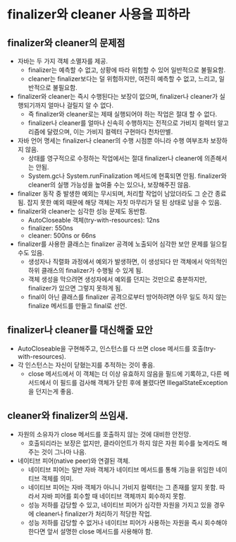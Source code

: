 # finalizer와 cleaner 사용을 피하라

## finalizer와 cleaner의 문제점

- 자바는 두 가지 객체 소멸자를 제공.
  - finalizer는 예측할 수 없고, 상황에 따라 위험할 수 있어 일반적으로 불필요함.
  - cleaner는 finalizer보다는 덜 위험하지만, 여전히 예측할 수 없고, 느리고, 일반적으로 불필요함.
- finalizer와 cleaner는 즉시 수행된다는 보장이 없으며, finalizer나 cleaner가 실행되기까지 얼마나 걸릴지 알 수 없다.
  - 즉 finalizer와 cleaner로는 제때 실행되어야 하는 작업은 절대 할 수 없다.
  - finalizer나 cleaner를 얼마나 신속히 수행하지는 전적으로 가비지 컬렉터 알고리즘에 달렸으며, 이는 가비지 컬렉터 구현마다 천차만별.
- 자바 언어 명세는 finalizer나 cleaner의 수행 시점뿐 아니라 수행 여부조차 보장하지 않음.
  - 상태를 영구적으로 수정하는 작업에서는 절대 finalizer나 cleaner에 의존해서는 안됨.
  - System.gc나 System.runFinalization 메서드에 현혹되면 안됨. finalizer와 cleaner의 실행 가능성을 높여줄 수는 있으나, 보장해주진 않음.
- finalizer 동작 중 발생한 예외는 무시되며, 처리할 작업이 남았더라도 그 순간 종료됨. 잡지 못한 예외 때문에 해당 객체는 자칫 마무리가 덜 된 상태로 남을 수 있음.
- finalizer와 cleaner는 심각한 성능 문제도 동반함.
  - AutoCloseable 객체(try-with-resources): 12ns
  - finalizer: 550ns
  - cleaner: 500ns or 66ns
- finalizer를 사용한 클래스는 finalizer 공격에 노출되어 심각한 보안 문제를 일으킬 수도 있음.
  - 생성자나 직렬화 과정에서 예외가 발생하면, 이 생성되다 만 객체에서 악의적인 하위 클래스의 finalizer가 수행될 수 있게 됨.
  - 객체 생성을 막으려면 생성자에서 예외를 던지는 것만으로 충분하지만, finalizer가 있으면 그렇지 못하게 됨.
  - final이 아닌 클래스를 finalizer 공격으로부터 방어하려면 아무 일도 하지 않는 finalize 메서드를 만들고 final로 선언.

## finalizer나 cleaner를 대신해줄 묘안

- AutoCloseable을 구현해주고, 인스턴스를 다 쓰면 close 메서드를 호출(try-with-resources).
- 각 인스턴스는 자신이 닫혔는지를 추적하는 것이 좋음.
  - close 메서드에서 이 객체는 더 이상 유효하지 않음을 필드에 기록하고, 다른 메서드에서 이 필드를 검사해 객체가 닫힌 후에 불렸다면 IllegalStateException을 던지는게 좋음.

## cleaner와 finalizer의 쓰임새.

- 자원의 소유자가 close 메서드를 호출하지 않는 것에 대비한 안전망.
  - 호출되리라는 보장은 없지만, 클라이언트가 하지 않은 자원 회수를 늦게라도 해주는 것이 그나마 나음.
- 네이티브 피어(native peer)와 연결된 객체.
  - 네이티브 피어는 일반 자바 객체가 네이티브 메서드를 통해 기능을 위임한 네이티브 객체를 의미.
  - 네이티브 피어는 자바 객체가 아니니 가비지 컬렉터는 그 존재를 알지 못함. 따라서 자바 피어를 회수할 때 네이티브 객체까지 회수하지 못함.
  - 성능 저하를 감당할 수 있고, 네이티브 피어가 심각한 자원을 가지고 있을 경우에 cleaner나 finalizer가 처리하기 적당한 작업.
  - 성능 저하를 감당할 수 없거나 네이티브 피어가 사용하는 자원을 즉시 회수해야 한다면 앞서 설명한 close 메서드를 사용해야 함.
